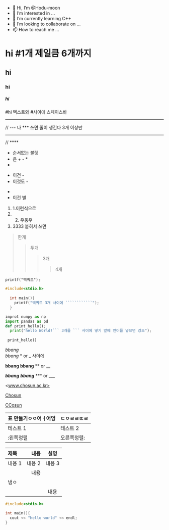 - 👋 Hi, I’m @Hodu-moon
- 👀 I’m interested in ...
- 🌱 I’m currently learning C++
- 💞️ I’m looking to collaborate on ...
- 📫 How to reach me ...


# hi #1개 제일큼 6개까지 
## hi
### hi
##### hi
#hi 텍스트와 #사이에 스페이스바

--- 
// --- 나 *** 쓰면 줄이 생긴다 3개 이상만 
*** 
// ****

+ 순서없는 불렛
+ 은 + - *
+
- 이건 -
- 이것도 -
*
* 이건 별
1. 1.이런식으로
2. 2. 우웅우
3. 3333 붙혀서 쓰면 

> 한개
> > 두개
> > > 3개
> > > > 4개

` printf("백쿼트");
` 

```c++
#include<stdio.h>
  
  int main(){
    printf("백쿼트 3개 사이에 ````````````");
  }
```

```python
improt numpy as np
import pandas as pd
def print_hello();
  print("hello World!``` 3개를 ``` 사이에 넣기 앞에 언어를 넣으면 강조");
  
 print_hello()
```


*bbang*  
_bbang_     * or _ 사이에

**bbang**
__bbang__   ** or __

***bbang***
___bbang___    *** or ___


<www.chosun.ac.kr>

[Chosun](https://www.chosun.ac.kr)

[CCosun](https://www.chosun.ac.kr "Chousn University")


|표 만들기ㅇㅇ어ㅓ어엉|  ㄷㅇㄹㄹㄸㄹ|
|-----|-----|
|테스트 1|테스트 2|
|:왼쪽정렬|오른쪽정렬:|

|제목|내용|설명|
|:-----------|---:|:--:|
|내용 1|내용 2|내용 3|
||내용||
|냉ㅇ|||
|||내용|


```c++
#include<stdio.h>

int main(){
  cout << "hello world" << endl;
}
```

<!---
Hodu-moon/Hodu-moon is a ✨ special ✨ repository because its `README.md` (this file) appears on your GitHub profile.
You can click the Preview link to take a look at your changes.
--->
